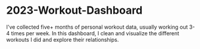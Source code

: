 # 2023-Workout-Dashboard
I've collected five+ months of personal workout data, usually working out 3-4 times per week. In this dashboard, I clean and visualize the different workouts I did and explore their relationships.
